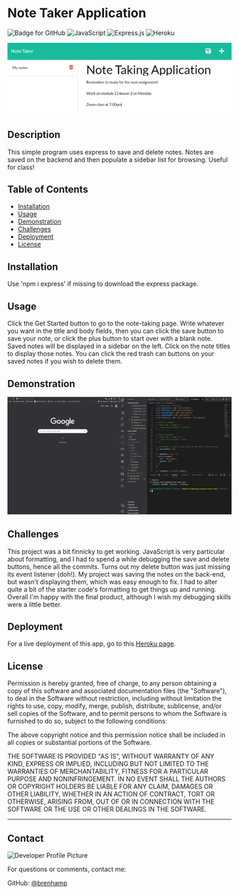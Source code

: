 # Note Taker Application
  ![Badge for GitHub](https://img.shields.io/github/languages/top/brenhamp/note-taker?style=flat&logo=appveyor) 
  ![JavaScript](https://img.shields.io/badge/javascript-%23323330.svg?style=for-the-badge&logo=javascript&logoColor=%23F7DF1E)
  ![Express.js](https://img.shields.io/badge/express.js-%23404d59.svg?style=for-the-badge&logo=express&logoColor=%2361DAFB)
  ![Heroku](https://img.shields.io/badge/heroku-%23430098.svg?style=for-the-badge&logo=heroku&logoColor=white)

  ![App Example Image](./public/assets/images/note-taker-ex-img.png)


  ## Description

  This simple program uses express to save and delete notes. Notes are saved on the backend and then populate a sidebar list for browsing.  Useful for class!

  ## Table of Contents
  * [Installation](#installation)
  * [Usage](#usage)
  * [Demonstration](#demonstration)
  * [Challenges](#challenges)
  * [Deployment](#deployment)
  * [License](#license)
  
  ## Installation
  
  Use 'npm i express' if missing to download the express package. 

  
  ## Usage
  
  Click the Get Started button to go to the note-taking page. Write whatever you want in the title and body fields, then you can click the save button to save your note, or click the plus button to start over with a blank note. Saved notes will be displayed in a sidebar on the left. Click on the note titles to display those notes. You can click the red trash can buttons on your saved notes if you wish to delete them.


## Demonstration

![Demo video](./public/assets/video/note-taker-example.gif)
  ## Challenges

  This project was a bit finnicky to get working. JavaScript is very particular about formatting, and I had to spend a while debugging the save and delete buttons, hence all the commits. Turns out my delete button was just missing its event listener (doh!). My project was saving the notes on the back-end, but wasn't displaying them, which was easy enough to fix. I had to alter quite a bit of the starter code's formatting to get things up and running. Overall I'm happy with the final product, although I wish my debugging skills were a little better.


  ## Deployment

  For a live deployment of this app, go to this [Heroku page](https://brenhams-note-taker.herokuapp.com/).

  
  ## License
  
 Permission is hereby granted, free of charge, to any person obtaining a copy of this software and associated documentation files (the "Software"), to deal in the Software without restriction, including without limitation the rights to use, copy, modify, merge, publish, distribute, sublicense, and/or sell copies of the Software, and to permit persons to whom the Software is furnished to do so, subject to the following conditions:

  The above copyright notice and this permission notice shall be included in all copies or substantial portions of the Software.

  THE SOFTWARE IS PROVIDED "AS IS", WITHOUT WARRANTY OF ANY KIND, EXPRESS OR IMPLIED, INCLUDING BUT NOT LIMITED TO THE WARRANTIES OF MERCHANTABILITY, FITNESS FOR A PARTICULAR PURPOSE AND NONINFRINGEMENT. IN NO EVENT SHALL THE AUTHORS OR COPYRIGHT HOLDERS BE LIABLE FOR ANY CLAIM, DAMAGES OR OTHER LIABILITY, WHETHER IN AN ACTION OF CONTRACT, TORT OR OTHERWISE, ARISING FROM, OUT OF OR IN CONNECTION WITH THE SOFTWARE OR THE USE OR OTHER DEALINGS IN THE SOFTWARE.

  
  ---
  
  ## Contact
  
  ![Developer Profile Picture](https://avatars.githubusercontent.com/u/90241529?v=4) 
  
  For questions or comments, contact me:
 
  GitHub: [@brenhamp](https://api.github.com/users/brenhamp)
  